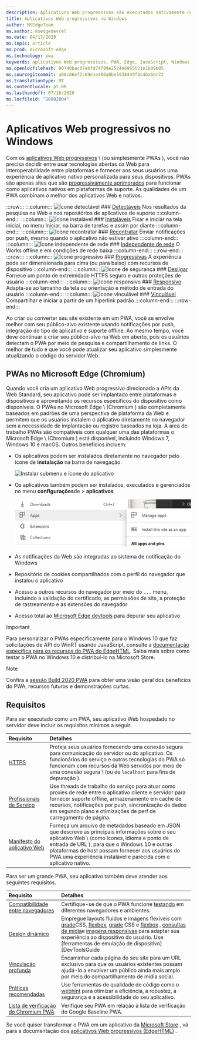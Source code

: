 ```yaml
---
description: Aplicativos Web progressivos são executados nativamente no Windows 10.  Aqui está tudo o que você precisa saber como desenvolvedor da Web.
title: Aplicativos Web progressivos no Windows
author: MSEdgeTeam
ms.author: msedgedevrel
ms.date: 04/17/2020
ms.topic: article
ms.prod: microsoft-edge
ms.technology: pwa
keywords: aplicativos Web progressivos, PWA, Edge, JavaScript, Windows, UWP, Microsoft Store
ms.openlocfilehash: 90740bac07ebfd74f89e2524e6955621e1b09b05
ms.sourcegitcommit: a06c86ef7c69e1e400a0be5938449f3c4ba6ec72
ms.translationtype: MT
ms.contentlocale: pt-BR
ms.lasthandoff: 07/16/2020
ms.locfileid: "10882804"
---
```

# Aplicativos Web progressivos no Windows  

Com os [aplicativos Web progressivos][MDNApps] \ (ou simplesmente PWAs \), você não precisa decidir entre usar tecnologias abertas da Web para interoperabilidade entre plataformas e fornecer aos seus usuários uma experiência de aplicativo nativo personalizada para seus dispositivos.  PWAs são apenas sites que são [progressivamente aprimorados][AListApartUnderstandingProgressiveEnhancement] para funcionar como aplicativos nativos em plataformas de suporte.  As qualidades de um PWA combinam o melhor dos aplicativos Web e nativos.  

:::row:::
    :::column:::
        ![Ícone detectável][ImageISearch]
        ### [Detectáveis][MDNPwaAdvantagesDiscoverable]
        Nos resultados da pesquisa na Web e nos repositórios de aplicativos de suporte
    :::column-end:::
    :::column:::
        ![Ícone instalável][ImageIPackage]
        ### [Instaláveis][MDNPwaAdvantagesInstallable]
        Fixar e iniciar na tela inicial, no menu Iniciar, na barra de tarefas e assim por diante
    :::column-end:::
    :::column:::
        ![Ícone recontratar][ImageIPushNotification]
        ### [Recontratar][MDNPwaAdvantagesReEngageable]
        Enviar notificações por push, mesmo quando o aplicativo não estiver ativo
    :::column-end:::
    :::column:::
        ![Ícone independente de rede][ImageIOffline]
        ### [Independente de rede][MDNPwaAdvantagesNetworkIndependent]
        O Works offline e em condições de rede baixa
    :::column-end:::
:::row-end:::
:::row:::
    :::column:::
        ![Ícone progressivo][ImageIProgressive]
        ### [Progressivas][MDNPwaAdvantagesProgressive]
        A experiência pode ser dimensionada para cima (ou para baixo) com recursos de dispositivo
    :::column-end:::
    :::column:::
        ![Ícone de segurança][ImageISecurity]
        ### [Desligar][MDNPwaAdvantagesSafe]
        Fornece um ponto de extremidade HTTPS seguro e outras proteções de usuário
    :::column-end:::
    :::column:::
        ![Ícone responsivo][ImageIResponsive]
        ### [Responsivo][MDNPwaAdvantagesResponsive]
        Adapta-se ao tamanho da tela ou orientação e método de entrada do usuário
    :::column-end:::
    :::column:::
        ![Ícone vinculável][ImageILink]
        ### [Vinculável][MDNPwaAdvantagesLinkable]
        Compartilhar e iniciar a partir de um hiperlink padrão
    :::column-end:::
:::row-end:::

Ao criar ou converter seu site existente em um PWA, você se envolve melhor com seu público-alvo existente usando notificações por push, integração do tipo de aplicativo e suporte offline.  Ao mesmo tempo, você deve continuar a criar seu público-alvo na Web em aberto, pois os usuários detectam o PWA por meio de pesquisa e compartilhamento de links.  O melhor de tudo é que você pode atualizar seu aplicativo simplesmente atualizando o código do servidor Web.  

## PWAs no Microsoft Edge (Chromium)  

Quando você cria um aplicativo Web progressivo direcionado a APIs da Web Standard, seu aplicativo pode ser implantado entre plataformas e dispositivos e aproveitando os recursos específicos do dispositivo como disponíveis.  O PWAs no Microsoft Edge \ (Chromium \) são completamente baseados em padrões de uma perspectiva de plataforma da Web e permitem que os usuários instalem o aplicativo diretamente no navegador sem a necessidade de implantação ou registro baseados na loja.  A área de trabalho PWAs são compatíveis com qualquer uma das plataformas o Microsoft Edge \ (Chromium \) está disponível, incluindo Windows 7, Windows 10 e macOS.  Outros benefícios incluem:  

*   Os aplicativos podem ser instalados diretamente no navegador pelo ícone de **instalação** na barra de navegação.  
    
    ![Instalar submenu e ícone do aplicativo][ImageInstallPwa]  
    
*   Os aplicativos também podem ser instalados, executados e gerenciados no menu **configurações**de  >  **aplicativos**  
    
    ![Itens de menu do aplicativo em configurações][ImageAppMenus]  

*   As notificações da Web são integradas ao sistema de notificação do Windows
*   Repositório de cookies compartilhados com o perfil do navegador que instalou o aplicativo
*   Acesso a outros recursos do navegador por meio do `...` menu, incluindo a validação do certificado, as permissões de site, a proteção de rastreamento e as extensões do navegador
*   Acesso total ao [Microsoft Edge devtools][DevtoolsProgressiveWebApps] para depurar seu aplicativo  

> [!IMPORTANT]
> Para personalizar o PWAs especificamente para o Windows 10 que faz solicitações de API do WinRT usando JavaScript, consulte a [documentação específica para os recursos do PWA do EdgeHTML][PwaEdgehtmlIndex].  Saiba mais sobre como testar o PWA no Windows 10 e distribuí-lo na Microsoft Store.  

> [!NOTE]
> Confira a [sessão Build 2020 PWA][BuildVideo] para obter uma visão geral dos benefícios do PWA, recursos futuros e demonstrações curtas. 

## Requisitos  

Para ser executado como um PWA, seu aplicativo Web hospedado no servidor deve incluir os requisitos mínimos a seguir.  

| Requisito | Detalhes | 
|:--- |:--- |  
| [HTTPS][WikiHttps] | Proteja seus usuários fornecendo uma conexão segura para comunicação do servidor ou do aplicativo.  Os funcionários do serviço e outras tecnologias do PWA só funcionam com recursos da Web servidos por meio de uma conexão segura \ (ou de `localhost` para fins de depuração \).  |  
| [Profissionais de Serviço][MDNServiceWorkerApi] | Use threads de trabalho do serviço para atuar como proxies de rede entre o aplicativo cliente e servidor para fornecer suporte offline, armazenamento em cache de recursos, notificações por push, sincronização de dados em segundo plano e otimizações de perf de carregamento de página.  |  
| [Manifesto do aplicativo Web][MDNWebAppManifest] | Forneça um arquivo de metadados baseado em JSON que descreve as principais informações sobre o seu aplicativo Web \ (como ícones, idioma e ponto de entrada de URL \), para que o Windows 10 e outras plataformas de host possam fornecer aos usuários do PWA uma experiência instalável e parecida com o aplicativo nativo.  |  

Para ser um grande PWA, seu aplicativo também deve atender aos seguintes requisitos.  

| Requisito | Detalhes | 
|:--- |:--- |  
| [Compatibilidade entre navegadores][MDNCrossBrowserTesting] | Certifique-se de que o PWA funcione [testando][MicrosoftDeveloperEdgeToolsRemote] em diferentes navegadores e ambientes.  |  
| [Design dinâmico][WikiResponsiveWebDesign] | Empregue layouts fluidos e imagens flexíveis com [grade][MDNCssGridLayout]CSS, [flexbox][MDNCssFlexibleBoxLayout], [grade][MDNCssGridLayout] CSS e [flexbox][MDNCssFlexibleBoxLayout] , [consultas de mídia][MDNMediaQueries]e [imagens responsivas][MDNResponsiveImages] para adaptar sua experiência ao dispositivo do usuário.  Use [ferramentas de emulação de dispositivo][DevToolsGuide|::ref1::|] do seu navegador para testar localmente ou configure uma [sessão de depuração remota][DevToolsProtocolClientsEdgeDevToolsPreview] para testar diretamente um dispositivo de destino.  |  
| [Vinculação profunda][WikiDeepLinking] | Encaminhar cada página do seu site para um URL exclusivo para que os usuários existentes possam ajudá-lo a envolver um público ainda mais amplo por meio do compartilhamento de mídia social.  |  
| [Práticas recomendadas][Webhint] | Use ferramentas de qualidade de código como o [webhint][Webhint] para otimizar a eficiência, a robustez, a segurança e a acessibilidade do seu aplicativo.  |  
| [Lista de verificação do Chromium PWA][WebDevGoodPwaChecklist] | Verifique seu PWA em relação à lista de verificação do Google Baseline PWA.  |  

Se você quiser transformar o PWA em um aplicativo da [Microsoft Store][MicrosoftDeveloperStore] , vá para a documentação dos [aplicativos Web progressivos (EdgeHTML)][PwaEdgehtmlMicrosoftStore] .  
  

<!-- image links -->  

[ImageISearch]: media/i_search.png  
[ImageIPackage]: media/i_package.png  
[ImageIPushNotification]: media/i_push-notification.png  
[ImageIOffline]: media/i_offline.png  
[ImageIProgressive]: media/i_progressive.png  
[ImageISecurity]: media/i_security.png  
[ImageIResponsive]: media/i_responsive.png  
[ImageILink]: media/i_link.png  

[ImageInstallPwa]: ./media/Install_PWA.png  
[ImageAppMenus]: ./media/App_menus.png  

<!-- links -->  

[DevToolsProtocolClientsEdgeDevToolsPreview]: ../devtools-protocol/0.1/clients.md#microsoft-edge-devtools-preview "Visualização do Microsoft Edge DevTools - Clientes do Protocolo DevTools"  
[DevToolsGuideEmulation]: ../devtools-guide/emulation.md "Emulação"  
[DevtoolsProgressiveWebApps]: ../devtools-guide-chromium/progressive-web-apps.md "Depurar aplicativos Web progressivos"  
[DevGuideWhatsNewEdgeHtml17]: ../dev-guide/whats-new/edgehtml-17.md "O que há de novo no EdgeHTML 17"  
[DevGuideWhatsNewEdgeHtml14]: ../dev-guide/whats-new/edgehtml-14.md "O que há de novo no EdgeHTML 14"  
[PwaEdgehtmlIndex]: ../progressive-web-apps-edgehtml/index.md "Aplicativos Web progressivos (EdgeHTML) no Windows"  
[PwaEdgehtmlMicrosoftStore]: ../progressive-web-apps-edgehtml/microsoft-store.md "Aplicativos Web progressivos na Microsoft Store"
<!--PwaEdgehtmlMicrosoftStoreCriteriaAutomaticSubmission]: ../progressive-web-apps-edgehtml/microsoft-store.md#criteria-for-automatic-submission "Criteria for automatic submission - Progressive Web Apps in the Microsoft Store"  -->  

[WindowsUWPControlsPatternTilesNotificationsWns]: /windows/uwp/controls-and-patterns/tiles-and-notifications-windows-push-notification-services--wns--overview.md "Visão geral dos serviços de notificação por push do Windows \ (WNS \)"  
[WindowsUWPDesignDevicesDesigningTv]: /windows/uwp/design/devices/designing-for-tv.md "Projetando para Xbox e TV"  
[WindowsUWPDesignDevicesIndex]: /windows/uwp/design/devices/index.md "Considerações de interface do usuário para dispositivos UWP"  
[WindowsUWPGetStartedGuide]: /windows/uwp/get-started/universal-application-platform-guide.md "O que é um aplicativo da plataforma universal do Windows (UWP)?"  
[WindowsUWPLaunchResumeBackgroundTasks]: /windows/uwp/launch-resume/support-your-app-with-background-tasks.md "Suporte ao seu aplicativo com tarefas em segundo plano"  
[WindowsUWPPublishIndex]: /windows/uwp/publish/index.md "Publicar aplicativos e jogos do Windows"  
[WindowsUWPPublishDeveloperAccount]: /windows/uwp/publish/opening-a-developer-account.md "Abrindo uma conta de desenvolvedor"  

[WindowsBlogsWelcomingPWAsEdgeWindows]: https://blogs.windows.com/msedgedev/2018/02/06/welcoming-progressive-web-apps-edge-windows-10/#56z7mJwKsykfbR4I.97 "Boas-vindas de aplicativos Web progressivos para Microsoft Edge e Windows 10-Blogs do Windows"  
[MicrosoftDeveloperEdgePlatformStatusBackgroundSync]: https://developer.microsoft.com/microsoft-edge/platform/status/backgroundsyncapi "API de sincronização em segundo plano-status da plataforma Microsoft Edge"  
[MicrosoftDeveloperEdgePlatformStatusWebApplicationManifest]: https://developer.microsoft.com/microsoft-edge/platform/status/webapplicationmanifest "Manifesto de aplicativo Web-status da plataforma Microsoft Edge"  
[MicrosoftDeveloperEdgeToolsRemote]: https://developer.microsoft.com/microsoft-edge/tools/remote "Teste instantâneo"  
[MicrosoftDeveloperWindowsMixedReality]: https://developer.microsoft.com/windows/mixed-reality "Realidade mista para desenvolvedores"  
[MicrosoftDeveloperWindowsSurfaceHub]: https://developer.microsoft.com/windows/surfacehub "Microsoft Surface Hub"  
[MicrosoftDeveloperStore]: https://developer.microsoft.com/store "Microsoft Developer Store"  
[MicrosoftEdge]: https://www.microsoft.com/edge "Baixar novo navegador Microsoft Edge"  
[MicrosoftSupportWindowsFocusAssist]: https://support.microsoft.com/help/4026996/windows-10-turn-focus-assist-on-or-off "Ativar ou desativar o assistente de foco no Windows 10"  
[MicrosoftSupportWindowsNotificationSettings]: https://support.microsoft.com/help/4028678/windows-10-change-notification-settings "Alterar as configurações de notificação no Windows 10"  

[AListApartUnderstandingProgressiveEnhancement]: https://alistapart.com/article/understandingprogressiveenhancement "Compreendendo o aperfeiçoamento progressivo-uma lista separada"  

[MDNApps]: https://developer.mozilla.org/Apps/Progressive "aplicativos | MDN"  
[MDNCache]: https://developer.mozilla.org/docs/Web/API/Cache "Cache | MDN"  
[MDNCrossBrowserTesting]: https://developer.mozilla.org/docs/Learn/Tools_and_testing/Cross_browser_testing "Teste entre navegadores | MDN"  
[MDNCssFlexibleBoxLayout]: https://developer.mozilla.org/docs/Web/CSS/CSS_Flexible_Box_Layout "Layout de caixa flexível CSS | MDN"  
[MDNCssGridLayout]: https://developer.mozilla.org/docs/Web/CSS/CSS_Grid_Layout "Layout de grade CSS | MDN"  
[MDNFetchApi]: https://developer.mozilla.org/docs/Web/API/Fetch_API "Buscar API | MDN"  
[MDNMediaQueries]: https://developer.mozilla.org/docs/Web/CSS/Media_Queries "Consultas de mídia | MDN"  
[MDNNotificationsApi]: https://developer.mozilla.org/docs/Web/API/Notifications_API "API de notificações | MDN"  
[MDNPushApi]: https://developer.mozilla.org/docs/Web/API/Push_API "API push | MDN"  
[MDNPwaAdvantagesDiscoverable]: https://developer.mozilla.org/docs/Web/Apps/Progressive/Advantages#Discoverable "Vantagens do aplicativo Web progressivo"  
[MDNPwaAdvantagesInstallable]: https://developer.mozilla.org/docs/Web/Apps/Progressive/Advantages#Installable "Instalável – vantagens do aplicativo Web progressivos"  
[MDNPwaAdvantagesLinkable]: https://developer.mozilla.org/Apps/Progressive/Advantages#Linkable "Linkable – vantagens do aplicativo Web progressivo"  
[MDNPwaAdvantagesNetworkIndependent]: https://developer.mozilla.org/docs/Web/Apps/Progressive/Advantages#Network_independent "Vantagens de aplicativos Web progressivos independentes de rede"  
[MDNPwaAdvantagesProgressive]: https://developer.mozilla.org/docs/Web/Apps/Progressive/Advantages#Progressive "Vantagens do aplicativo Web progressivo progressivo"  
[MDNPwaAdvantagesReEngageable]: https://developer.mozilla.org/docs/Web/Apps/Progressive/Advantages#Re-engageable "Recontratar-vantagens do aplicativo Web progressivo"  
[MDNPwaAdvantagesResponsive]: https://developer.mozilla.org/Apps/Progressive/Advantages#Responsive "Respostas-vantagens do aplicativo Web progressivos"  
[MDNPwaAdvantagesSafe]: https://developer.mozilla.org/docs/Web/Apps/Progressive/Advantages#Safe "Vantagens do aplicativo Web progressivo seguro"  
[MDNResponsiveImages]: https://developer.mozilla.org/docs/Learn/HTML/Multimedia_and_embedding/Responsive_images "Imagens responsivas | MDN"  
[MDNServiceWorkerApi]: https://developer.mozilla.org/docs/Web/API/Service_Worker_API "API de trabalho do serviço | MDN"  
[MDNSyncManager]: https://developer.mozilla.org/docs/Web/API/SyncManager "SyncManager | MDN"  
[MDNWebAppManifest]: https://developer.mozilla.org/docs/Web/Manifest "Manifesto do aplicativo Web | MDN"  

[BuildVideo]: https://www.youtube.com/watch?v=y4p_QHZtMKM "Vídeo do PWA"

[PWABuilder]: https://www.pwabuilder.com "PWABuilder"  

[WebDevGoodPwaChecklist]: https://web.dev/pwa-checklist "O que faz um bom aplicativo Web progressivo? | Web. dev"  

[Webhint]: https://webhint.io "webhint"  

[WikiDeepLinking]: https://en.wikipedia.org/wiki/Deep_linking "Vinculação profunda-Wikipédia"  
[WikiHttps]: https://en.wikipedia.org/wiki/HTTPS "HTTPS-Wikipédia"  
[WikiResponsiveWebDesign]: https://en.wikipedia.org/wiki/Responsive_web_design "Design da Web responsivo-Wikipédia"  
